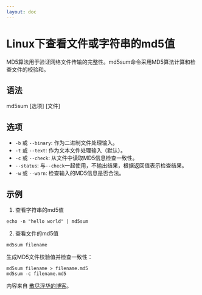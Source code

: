 ```yaml
---
layout: doc
---
```

# Linux下查看文件或字符串的md5值

MD5算法用于验证网络文件传输的完整性。md5sum命令采用MD5算法计算和检查文件的校验和。

## 语法

md5sum [选项] [文件]

## 选项

- `-b` 或 `--binary`: 作为二进制文件处理输入。
- `-t` 或 `--text`: 作为文本文件处理输入（默认）。
- `-c` 或 `--check`: 从文件中读取MD5信息检查一致性。
- `--status`: 与`--check`一起使用，不输出结果，根据返回值表示检查结果。
- `-w` 或 `--warn`: 检查输入的MD5信息是否合法。

## 示例

1. 查看字符串的md5值

```
echo -n "hello world" | md5sum
```

2. 查看文件的md5值

```
md5sum filename
```

生成MD5文件校验值并检查一致性：

```
md5sum filename > filename.md5
md5sum -c filename.md5
```

内容来自 [散尽浮华的博客](https://www.cnblogs.com/kevingrace/p/10201723.html)。